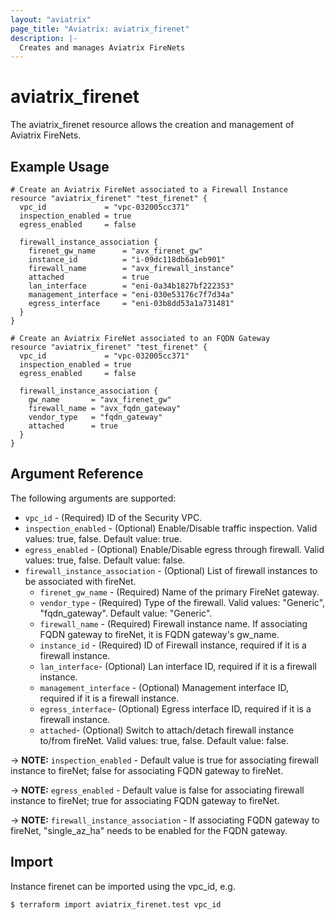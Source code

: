```yaml
---
layout: "aviatrix"
page_title: "Aviatrix: aviatrix_firenet"
description: |-
  Creates and manages Aviatrix FireNets
---
```


# aviatrix_firenet

The aviatrix_firenet resource allows the creation and management of Aviatrix FireNets.

## Example Usage

```hcl
# Create an Aviatrix FireNet associated to a Firewall Instance
resource "aviatrix_firenet" "test_firenet" {
  vpc_id             = "vpc-032005cc371"
  inspection_enabled = true
  egress_enabled     = false
  
  firewall_instance_association {
    firenet_gw_name      = "avx_firenet_gw"
    instance_id          = "i-09dc118db6a1eb901"
    firewall_name        = "avx_firewall_instance"
    attached             = true
    lan_interface        = "eni-0a34b1827bf222353"
    management_interface = "eni-030e53176c7f7d34a"
    egress_interface     = "eni-03b8dd53a1a731481"
  }
}

# Create an Aviatrix FireNet associated to an FQDN Gateway
resource "aviatrix_firenet" "test_firenet" {
  vpc_id             = "vpc-032005cc371"
  inspection_enabled = true
  egress_enabled     = false
  
  firewall_instance_association {
    gw_name       = "avx_firenet_gw"
    firewall_name = "avx_fqdn_gateway"
    vendor_type   = "fqdn_gateway"
    attached      = true
  }
}
```

## Argument Reference

The following arguments are supported:

* `vpc_id` - (Required) ID of the Security VPC.
* `inspection_enabled` - (Optional) Enable/Disable traffic inspection. Valid values: true, false. Default value: true.
* `egress_enabled` - (Optional) Enable/Disable egress through firewall. Valid values: true, false. Default value: false.
* `firewall_instance_association` - (Optional) List of firewall instances to be associated with fireNet.
  * `firenet_gw_name` - (Required) Name of the primary FireNet gateway.
  * `vendor_type` - (Required) Type of the firewall. Valid values: "Generic", "fqdn_gateway". Default value: "Generic".  
  * `firewall_name` - (Required) Firewall instance name. If associating FQDN gateway to fireNet, it is FQDN gateway's gw_name.
  * `instance_id` - (Required) ID of Firewall instance, required if it is a firewall instance.
  * `lan_interface`- (Optional) Lan interface ID, required if it is a firewall instance.
  * `management_interface` - (Optional) Management interface ID, required if it is a firewall instance.
  * `egress_interface`- (Optional) Egress interface ID, required if it is a firewall instance.
  * `attached`- (Optional) Switch to attach/detach firewall instance to/from fireNet. Valid values: true, false. Default value: false.

-> **NOTE:** `inspection_enabled` - Default value is true for associating firewall instance to fireNet; false for associating FQDN gateway to fireNet.

-> **NOTE:** `egress_enabled` - Default value is false for associating firewall instance to fireNet; true for associating FQDN gateway to fireNet.

-> **NOTE:** `firewall_instance_association` - If associating FQDN gateway to fireNet, "single_az_ha" needs to be enabled for the FQDN gateway.
                                                                      
## Import

Instance firenet can be imported using the vpc_id, e.g.

```
$ terraform import aviatrix_firenet.test vpc_id
```
